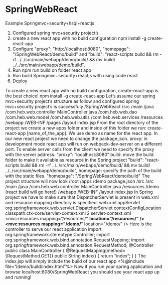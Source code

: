 # SpringWebReact
Example Springmvc+security+hsql+reactjs
1. Configured spring mvc+security project’s
2. create a new react app with no build configuration npm install -g create-react-app
3. Configure "proxy": "http://localhost:8080",
  "homepage": "/SpringWebReact/demo/build" and 
  "build": "react-scripts build && rm -rf ../../src/main/webapp/demo/build/ && mv build/ ../../src/main/webapp/demo/build",
4. Run npm run build on folder react app
5. Run build Springmvc+security+reactjs with using code react
6. Deploy

To create a new react app with no build configuration, create-react-app is the best choice!
npm install -g create-react-app
Let’s assume our spring mvc+security project’s structure as follow and configured spring mvc+security project’s is successfuly
/SpringWebReact
  /src
    /main
      /java
        /com.heb.web.controller
          MainController.java
        /com.heb.web.dao
        /com.heb.web.model
        /com.heb.web.utils
        /com.heb.web.services
      /resources
      /webapp
        /WEB-INF
          /pages
          /layout
            index.jsp
From the root directory of the project we create a new apps folder and inside of this folder we run: create-react-app [name_of_the_app]. We use demo as name for the react app.
In our new react project we need to change the package.json.
proxy: in development mode react app will run on webpack-dev-server on a different port. To enable server calls from the client we need to specify the proxy with the server address.
“proxy”: “localhost:8080”
build: move the build folder to make it available as resource in the Spring project
"build": "react-scripts build && rm -rf ../../src/main/webapp/demo/build/ && mv build/ ../../src/main/webapp/demo/build",
homepage: specify the path of the build with the static files.
"homepage": "/SpringWebReact/demo/build"
The project structure will now look
/root
  /apps
    /demo
      package.json
      /src 
  /src
    /main
      /java
        /com.heb.web.controller
          MainController.java
      /resources
        /demo (react build will go here!)
      /webapp
        /WEB-INF
          /layout
            index.jsp
In Spring project we have to make sure that DispatcherServlet is present in web.xml and resource mapping directory is specified.
web.xml
<servlet>
  <servlet-name>appServlet</servlet-name>
  <servlet-class>
    org.springframework.web.servlet.DispatcherServlet
  </servlet-class>
  <init-param>
    <param-name>contextConfigLocation</param-name>
    <param-value>
      classpath:ctx-core/servlet-context.xml
    </param-value> 
  </init-param>
  <load-on-startup>2</load-on-startup>
</servlet>
servlet-context.xml
<mvc:resources mapping=”/resources/**” location=”/resources/” />
<mvc:resources mapping="/demo/**" location="/demo/" />
Here is the controller to serve our react application
import org.springframework.stereotype.Controller;
import org.springframework.web.bind.annotation.RequestMapping;
import org.springframework.web.bind.annotation.RequestMethod;
@Controller
public class MainController {
  @RequestMapping(method={RequestMethod.GET})
  public String index() {
    return “index”;
  }
}
The index.jsp will simply include the build of our react app
<%@include file=”/demo/build/index.html”%>
Now if you run your spring application and browse localhost:8080/SpringWebReact you should see your react app up and running!